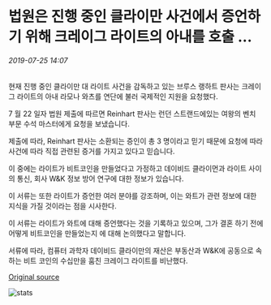# 법원은 진행 중인 클라이만 사건에서 증언하기 위해 크레이그 라이트의 아내를 호출 ...

###### 2019-07-25 14:07

현재 진행 중인 클라이만 대 라이트 사건을 감독하고 있는 브루스 랭하트 판사는 크레이그 라이트의 아내 라모나 와츠를 연단에 불러 국제적인 지원을 요청했다.

7 월 22 일자 법원 제출에 따르면 Reinhart 판사는 런던 스트랜드에있는 여왕의 벤치 부문 수석 마스터에게 요청을 보냈습니다.

제출에 따라, Reinhart 판사는 소환되는 증인이 총 3 명이라고 믿기 때문에 요청에 따라 사건에 따라 직접 관련된 증거를 가지고 있다고 믿습니다.

이 중에는 라이트가 비트코인을 만들었다고 가정하고 데이비드 클라이먼과 라이트 사이의 통신, 회사 W&amp;K 정보 방어 연구에 대한 정보가 있습니다.

이 서류는 또한 라이트가 증언한 여러 분야를 강조하며, 이는 와트가 관련 정보에 대한 지식을 가질 것이라는 점을 시사한다.

이 서류는 라이트가 와트에 대해 증언했다는 것을 기록하고 있으며, 그가 결혼 하기 전에 어떻게 비트코인을 만들었는지 에 대해 논의했다고 말합니다.

서류에 따라, 컴퓨터 과학자 데이비드 클라이만의 재산은 부동산과 W&amp;K에 공동으로 속하는 비트 코인의 수십만을 훔친 크레이그 라이트를 비난했다.

[Original source](https://cointelegraph.com/news/court-calls-on-craig-wrights-wife-to-testify-in-ongoing-kleiman-case)

![stats](https://c.statcounter.com/11760860/0/a89fa40b/1/ "stats")